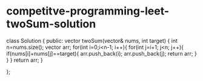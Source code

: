# competitve-programming-leet-twoSum-solution
class Solution {
public:
    vector<int> twoSum(vector<int>& nums, int target) {
        int n=nums.size();
        vector<int> arr;
        for(int i=0;i<n-1; i++){
            for(int j=i+1; j<n; j++){
                if(nums[i]+nums[j]==target){
                    arr.push_back(i);
                    arr.push_back(j);
                    return arr;
                }
            }
        }
        return arr;
    }
        

};
